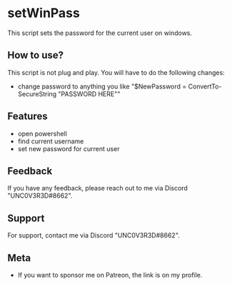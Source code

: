 
# setWinPass

This script sets the password for the current user on windows.


## How to use?

This script is not plug and play. You will have to do the following changes:

- change password to anything you like "$NewPassword = ConvertTo-SecureString "PASSWORD HERE""


## Features

- open powershell 
- find current username
- set new password for current user





## Feedback

If you have any feedback, please reach out to me via Discord "UNC0V3R3D#8662".






## Support

For support, contact me via  Discord "UNC0V3R3D#8662".


## Meta


- If you want to sponsor me on Patreon, the link is on my profile.


